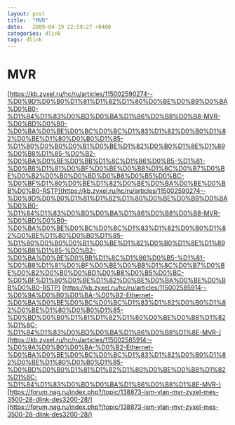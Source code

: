 ```yaml
---
layout: post
title:  "MVR"
date:   2009-04-19 22:59:27 +0400
categories: dlink
tags: dlink
---
```


# MVR
[https://kb.zyxel.ru/hc/ru/articles/115002590274--%D0%9D%D0%B0%D1%81%D1%82%D1%80%D0%BE%D0%B9%D0%BA%D0%B0-%D1%84%D1%83%D0%BD%D0%BA%D1%86%D0%B8%D0%B8-MVR-%D0%BD%D0%B0-%D0%BA%D0%BE%D0%BC%D0%BC%D1%83%D1%82%D0%B0%D1%82%D0%BE%D1%80%D0%B0%D1%85-%D1%80%D0%B0%D0%B1%D0%BE%D1%82%D0%B0%D1%8E%D1%89%D0%B8%D1%85-%D0%B2-%D0%BA%D0%BE%D0%BB%D1%8C%D1%86%D0%B5-%D1%81-%D0%B8%D1%81%D0%BF%D0%BE%D0%BB%D1%8C%D0%B7%D0%BE%D0%B2%D0%B0%D0%BD%D0%B8%D0%B5%D0%BC-%D0%BF%D1%80%D0%BE%D1%82%D0%BE%D0%BA%D0%BE%D0%BB%D0%B0-RSTP](https://kb.zyxel.ru/hc/ru/articles/115002590274--%D0%9D%D0%B0%D1%81%D1%82%D1%80%D0%BE%D0%B9%D0%BA%D0%B0-%D1%84%D1%83%D0%BD%D0%BA%D1%86%D0%B8%D0%B8-MVR-%D0%BD%D0%B0-%D0%BA%D0%BE%D0%BC%D0%BC%D1%83%D1%82%D0%B0%D1%82%D0%BE%D1%80%D0%B0%D1%85-%D1%80%D0%B0%D0%B1%D0%BE%D1%82%D0%B0%D1%8E%D1%89%D0%B8%D1%85-%D0%B2-%D0%BA%D0%BE%D0%BB%D1%8C%D1%86%D0%B5-%D1%81-%D0%B8%D1%81%D0%BF%D0%BE%D0%BB%D1%8C%D0%B7%D0%BE%D0%B2%D0%B0%D0%BD%D0%B8%D0%B5%D0%BC-%D0%BF%D1%80%D0%BE%D1%82%D0%BE%D0%BA%D0%BE%D0%BB%D0%B0-RSTP)
[https://kb.zyxel.ru/hc/ru/articles/115002585914--%D0%9A%D0%B0%D0%BA-%D0%B2-Ethernet-%D0%BA%D0%BE%D0%BC%D0%BC%D1%83%D1%82%D0%B0%D1%82%D0%BE%D1%80%D0%B0%D1%85-%D0%BD%D0%B0%D1%81%D1%82%D1%80%D0%BE%D0%B8%D1%82%D1%8C-%D1%84%D1%83%D0%BD%D0%BA%D1%86%D0%B8%D1%8E-MVR-](https://kb.zyxel.ru/hc/ru/articles/115002585914--%D0%9A%D0%B0%D0%BA-%D0%B2-Ethernet-%D0%BA%D0%BE%D0%BC%D0%BC%D1%83%D1%82%D0%B0%D1%82%D0%BE%D1%80%D0%B0%D1%85-%D0%BD%D0%B0%D1%81%D1%82%D1%80%D0%BE%D0%B8%D1%82%D1%8C-%D1%84%D1%83%D0%BD%D0%BA%D1%86%D0%B8%D1%8E-MVR-)
[https://forum.nag.ru/index.php?/topic/138873-ism-vlan-mvr-zyxel-mes-3500-28-dlink-des3200-28/](https://forum.nag.ru/index.php?/topic/138873-ism-vlan-mvr-zyxel-mes-3500-28-dlink-des3200-28/)
